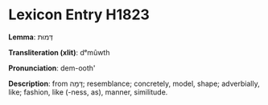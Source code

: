 # Lexicon Entry H1823

**Lemma**: דְּמוּת

**Transliteration (xlit)**: dᵉmûwth

**Pronunciation**: dem-ooth'

**Description**:
from דָּמָה; resemblance; concretely, model, shape; adverbially, like; fashion, like (-ness, as), manner, similitude.
